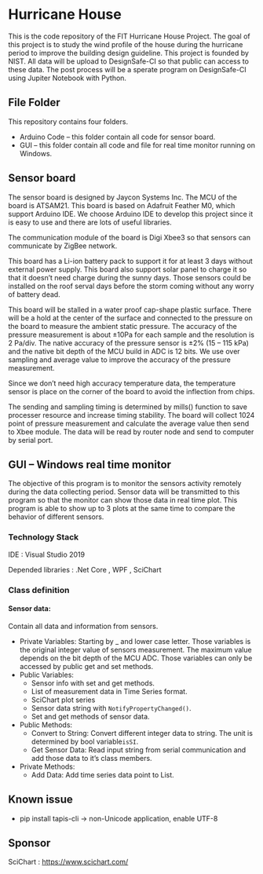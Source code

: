 # Hurricane House

This is the code repository of the FIT Hurricane House Project. The goal of this project is to study the wind profile of the house during the hurricane period to improve the building design guideline. This project is founded by NIST. All data will be upload to DesignSafe-CI so that public can access to these data. The post process will be a sperate program on DesignSafe-CI using Jupiter Notebook with Python.

## File Folder

This repository contains four folders.

- Arduino Code – this folder contain all code for sensor board.
- GUI – this folder contain all code and file for real time monitor running on Windows.

## Sensor board

The sensor board is designed by Jaycon Systems Inc. The MCU of the board is ATSAM21. This board is based on Adafruit Feather M0, which support Arduino IDE. We choose Arduino IDE to develop this project since it is easy to use and there are lots of useful libraries. 

The communication module of the board is Digi Xbee3 so that sensors can communicate by ZigBee network. 

This board has a Li-ion battery pack to support it for at least 3 days without external power supply. This board also support solar panel to charge it so that it doesn’t need charge during the sunny days. Those sensors could be installed on the roof serval days before the storm coming without any worry of battery dead.

This board will be stalled in a water proof cap-shape plastic surface. There will be a hold at the center of the surface and connected to the pressure on the board to measure the ambient static pressure. The accuracy of the pressure measurement is about $\pm$10Pa for each sample and the resolution is 2 Pa/div.  The native accuracy of the pressure sensor is $\pm$2% (15 – 115 kPa) and the native bit depth of the MCU build in ADC is 12 bits. We use over sampling and average value to improve the accuracy of the pressure measurement.

Since we don’t need high accuracy temperature data, the temperature sensor is place on the corner of the board to avoid the inflection from chips.

The sending and sampling timing is determined by mills() function to save processer resource and increase timing stability. The board will collect 1024 point of pressure measurement and calculate the average value then send to Xbee module. The data will be read by router node and send to computer by serial port.

## GUI – Windows real time monitor

The objective of this program is to monitor the sensors activity remotely during the data collecting period. Sensor data will be transmitted to this program so that the monitor can show those data in real time plot. This program is able to show up to 3 plots at the same time to compare the behavior of different sensors. 

### Technology Stack

IDE : Visual Studio 2019

Depended libraries : .Net Core , WPF , SciChart

### Class definition

#### Sensor data:

Contain all data and information from sensors.

- Private Variables: Starting by _ and lower case letter. Those variables is the original integer value of sensors measurement. The maximum value depends on the bit depth of the MCU ADC. Those variables can only be accessed by public get and set methods.
- Public Variables: 
  - Sensor info with set and get methods.
  - List of measurement data in Time Series format.
  - SciChart plot series
  - Sensor data string with ``NotifyPropertyChanged()``.
  - Set and get methods of sensor data.
- Public Methods:
  - Convert to String: Convert different integer data to string. The unit is determined by bool variable``isSI``.
  - Get Sensor Data: Read input string from serial communication and add those data to it’s class members.
- Private Methods:
  - Add Data: Add time series data point to List.

## Known issue

* pip install tapis-cli -> non-Unicode application, enable UTF-8

## Sponsor

SciChart : https://www.scichart.com/